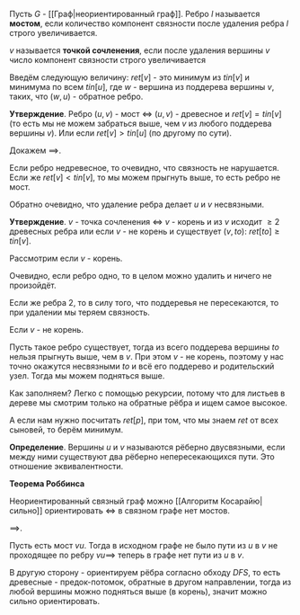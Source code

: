 Пусть $G$ - [[Граф|неориентированный граф]]. Ребро $l$ называется **мостом**, если количество компонент связности после удаления ребра $l$ строго увеличивается.

$v$ называется **точкой сочленения**, если после удаления вершины $v$ число компонент связности строго увеличивается

Введём следующую величину:
$ret[v]$ - это минимум из $tin[v]$ и минимума по всем $tin[u]$, где $w$ - вершина из поддерева вершины $v$, таких, что $(w, u)$ - обратное ребро.

**Утверждение**. Ребро $(u, v)$ - мост $\iff$ $(u, v)$ - древесное и $ret[v] = tin[v]$ (то есть мы не можем забраться выше, чем $v$ из любого поддерева вершины $v$). Или если $ret[v] > tin[u]$ (по другому по сути).

Докажем $\implies$.

Если ребро недревесное, то очевидно, что связность не нарушается. Если же $ret[v] < tin[v]$, то мы можем прыгнуть выше, то есть ребро не мост.

Обратно очевидно, что удаление ребра делает $u$ и $v$ несвязными.

**Утверждение**. $v$ - точка сочленения $\iff$ $v$ - корень и из $v$ исходит $\geq 2$ древесных ребра или если $v$ - не корень и существует $(v, to):$ $ret[to] \geq tin[v]$.

Рассмотрим если $v$ - корень.

Очевидно, если ребро одно, то в целом можно удалить и ничего не произойдёт.

Если же ребра 2, то в силу того, что поддеревья не пересекаются, то при удалении мы теряем связность.

Если $v$ - не корень.

Пусть такое ребро существует, тогда из всего поддерева вершины $to$ нельзя прыгнуть выше, чем в $v$. При этом $v$ - не корень, поэтому у нас точно окажутся несвязными $to$ и всё его поддерево и родительский узел. Тогда мы можем подняться выше.

Как заполняем? Легко с помощью рекурсии, потому что для листьев в дереве мы смотрим только на обратные рёбра и ищем самое высокое.

А если нам нужно посчитать $ret[p]$, при том, что мы знаем $ret$ от всех сыновей, то берём минимум.

**Определение**. Вершины $u$ и $v$ называются рёберно двусвязными, если между ними существуют два рёберно непересекающихся пути. Это отношение эквивалентности.

**Теорема Роббинса**

Неориентированный связный граф можно [[Алгоритм Косарайю|сильно]] ориентировать $\iff$ в связном графе нет мостов.

$\implies$.

Пусть есть мост $vu$. Тогда в исходном графе не было пути из $u$ в $v$ не проходящее по ребру $vu \implies$ теперь в графе нет пути из $u$ в $v$.

В другую сторону - ориентируем рёбра согласно обходу $DFS$, то есть древесные - предок-потомок, обратные в другом направлении, тогда из любой вершины можно подняться выше (в корень), значит можно сильно ориентировать.